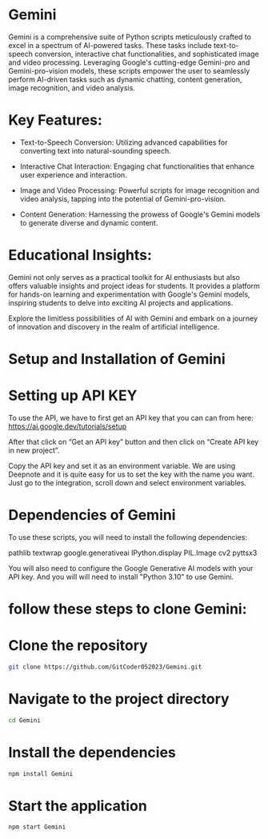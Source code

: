 # Gemini

Gemini is a comprehensive suite of Python scripts meticulously crafted to excel in a spectrum of AI-powered tasks. These tasks include text-to-speech conversion, interactive chat functionalities, and sophisticated image and video processing. Leveraging Google's cutting-edge Gemini-pro and Gemini-pro-vision models, these scripts empower the user to seamlessly perform AI-driven tasks such as dynamic chatting, content generation, image recognition, and video analysis.

# Key Features:
- Text-to-Speech Conversion: Utilizing advanced capabilities for converting text into natural-sounding speech.

- Interactive Chat Interaction: Engaging chat functionalities that enhance user experience and interaction.

- Image and Video Processing: Powerful scripts for image recognition and video analysis, tapping into the potential of Gemini-pro-vision.

- Content Generation: Harnessing the prowess of Google's Gemini models to generate diverse and dynamic content.

# Educational Insights:
Gemini not only serves as a practical toolkit for AI enthusiasts but also offers valuable insights and project ideas for students. It provides a platform for hands-on learning and experimentation with Google's Gemini models, inspiring students to delve into exciting AI projects and applications.

Explore the limitless possibilities of AI with Gemini and embark on a journey of innovation and discovery in the realm of artificial intelligence.

# Setup and Installation of Gemini

# Setting up API KEY
 

To use the API, we have to first get an API key that you can can from here: https://ai.google.dev/tutorials/setup

After that click on “Get an API key” button and then click on “Create API key in new project”.

Copy the API key and set it as an environment variable. We are using Deepnote and it is quite easy for us to set the key with the name you want. Just go to the integration, scroll down and select environment variables.

# Dependencies of Gemini
To use these scripts, you will need to install the following dependencies:

pathlib
textwrap
google.generativeai
IPython.display
PIL.Image
cv2
pyttsx3

You will also need to configure the Google Generative AI models with your API key. And you will will need to install "Python 3.10" to use Gemini.

# follow these steps to clone Gemini:

# Clone the repository
```bash
git clone https://github.com/GitCoder052023/Gemini.git
```

# Navigate to the project directory
```bash
cd Gemini
```

# Install the dependencies
```bash
npm install Gemini
```

# Start the application
```bash
npm start Gemini
```
